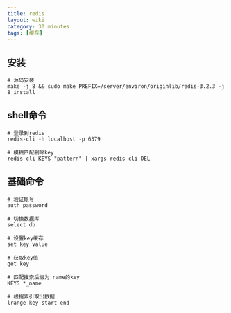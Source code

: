 ```yaml
---
title: redis
layout: wiki
category: 30 minutes
tags: [缓存]
---
```


## 安装

~~~Text
# 源码安装
make -j 8 && sudo make PREFIX=/server/environ/originlib/redis-3.2.3 -j 8 install
~~~

## shell命令

~~~Text
# 登录到redis
redis-cli -h localhost -p 6379

# 模糊匹配删除key
redis-cli KEYS "pattern" | xargs redis-cli DEL
~~~

## 基础命令

~~~
# 验证帐号
auth password

# 切换数据库
select db

# 设置key缓存
set key value

# 获取key值
get key

# 匹配搜索后缀为_name的key
KEYS *_name

# 根据索引取出数据
lrange key start end
~~~
